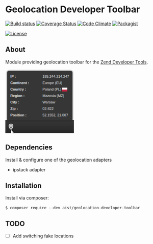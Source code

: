 # Geolocation Developer Toolbar

[![Build status][Master image]][Master]
[![Coverage Status][Master coverage image]][Master coverage]
[![Code Climate][Code Climate image]][Code Climate]
[![Packagist][Packagist image]][Packagist]

[![License][License image]][License]



## About
Module providing geolocation toolbar for the [Zend Developer Tools][Zend developer toolbar].

![geolocation toolbar for zend developer tools](./data/geolocation-on.png)



## Dependencies

Install & configure one of the geolocation adapters
- ipstack adapter



## Installation

Install via composer:

```console
$ composer require --dev aist/geolocation-developer-toolbar
```



## TODO

- [ ] Add switching fake locations



  [Zend developer toolbar]: https://codeclimate.com/github/ma-si/geolocation-developer-toolbar
  
  [Master image]: https://img.shields.io/travis/ma-si/geolocation-developer-toolbar/master.svg?style=flat-square
  [Master]: https://secure.travis-ci.org/ma-si/geolocation-developer-toolbar
  [Master coverage image]: https://img.shields.io/coveralls/ma-si/geolocation-developer-toolbar/master.svg?style=flat-square
  [Master coverage]: https://coveralls.io/r/ma-si/geolocation-developer-toolbar?branch=master
  [Code Climate image]: https://img.shields.io/codeclimate/github/ma-si/geolocation-developer-toolbar.svg?style=flat-square
  [Code Climate]: https://codeclimate.com/github/ma-si/geolocation-developer-toolbar
  [Packagist image]: https://img.shields.io/packagist/v/aist/geolocation-developer-toolbar.svg?style=flat-square
  [Packagist]: https://packagist.org/packages/aist/geolocation-developer-toolbar
  [License image]: https://poser.pugx.org/aist/geolocation-developer-toolbar/license?format=flat-square
  [License]: https://opensource.org/licenses/BSD-3-Clause
